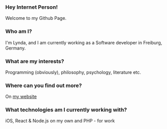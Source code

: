 ### Hey Internet Person!
Welcome to my Github Page.

### Who am I?
I'm Lynda, and I am currently working as a Software developer in Freiburg, Germany.

### What are my interests?
Programming (obviously), philosophy, psychology, literature etc.

### Where can you find out more?
On [my website](http://lyndachiwetelu.com)

### What technologies am I currently working with?
iOS, React & Node.js on my own and PHP - for work

